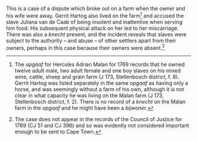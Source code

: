 This is a case of a dispute which broke out on a farm when the owner and his wife were away. Gerrit Hartog also lived on the farm[^1] and accused the slave Juliana van de Caab of being insolent and inattentive when serving him food. His subsequent physical attack on her led to her miscarriage. There was also a *knecht* present, and the incident reveals that slaves were subject to the authority – and abuse – of other settlers apart from their owners, perhaps in this case because their owners were absent.[^2]

[^1]: The *opgaaf* for Hercules Adrian Malan for 1769 records that he owned twelve adult male, two adult female and one boy slaves on his mixed wine, cattle, sheep and grain farm (J 173, Stellenbosch district, f. 8). Gerrit Hartog was listed separately in the same *opgaaf* as having only a horse, and was seemingly without a farm of his own, although it is not clear in what capacity he was living on the Malan farm (J 173, Stellenbosch district, f. 2). There is no record of a *knecht* on the Malan farm in the *opgaaf* and he might have been a *bijwoner*.

[^2]: The case does not appear in the records of the Council of Justice for 1769 (CJ 51 and CJ 396) and so was evidently not considered important enough to be sent to Cape Town.
